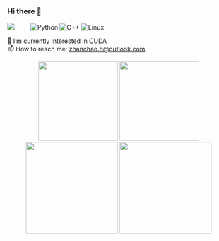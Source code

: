 
### Hi there 👋 
![](https://komarev.com/ghpvc/?username=Shank2358&label=PROFILE+VIEWS)
&emsp;&emsp;
![Python](https://img.shields.io/badge/-Python-pink?style=flat-square&logo=Python)
![C++](https://img.shields.io/badge/-C++-00599C?style=flat-square&logo=c)
![Linux](https://img.shields.io/badge/Linux-FCC624?style=style=flat-square&logo=linux&logoColor=black)

 🌱 I’m currently interested in CUDA  
 📫 How to reach me: zhanchao.h@outlook.com
 
<!-- GitHub Readme Stats -->
<div align="center">
  <img height="180px" src="https://github-readme-stats.vercel.app/api?username=Shank2358&theme=algolia&show_icons=trueline_height=21" />
  <img height="180px" src="https://github-readme-stats.vercel.app/api/top-langs/?username=Shank2358&theme=algolia&layout=compact" />
</div>

<!-- GitHub Profile Trophy & GitHub Streak Stats -->
<div align="center">
 <img height="208px" src="https://github-profile-trophy.vercel.app/?username=Shank2358&theme=algolia&row=2&column=3&no-frame=true" />
 <img height="208px" src="https://github-readme-streak-stats.herokuapp.com/?user=Shank2358&theme=algolia" />
</div>
  
